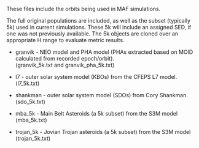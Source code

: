 These files include the orbits being used in MAF simulations. 

The full original populations are included, as well as the subset (typically 5k) used 
in current simulations. These 5k will include an assigned SED, if one was not previously available.
The 5k objects are cloned over an appropriate H range to evaluate metric results.

* granvik - NEO model and PHA model (PHAs extracted based on MOID calculated from recorded epoch/orbit).  
(granvik_5k.txt and granvik_pha_5k.txt)

* l7 - outer solar system model (KBOs) from the CFEPS L7 model. (l7_5k.txt)

* shankman - outer solar system model (SDOs) from Cory Shankman. (sdo_5k.txt)

* mba_5k - Main Belt Asteroids (a 5k subset) from the S3M model (mba_5k.txt)

* trojan_5k - Jovian Trojan asteroids (a 5k subset) from the S3M model  (trojan_5k.txt)



